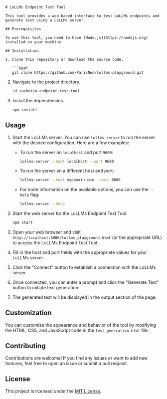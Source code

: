 ```
# LoLLMs Endpoint Test Tool

This tool provides a web-based interface to test LoLLMs endpoints and generate text using a LoLLMs server.

## Prerequisites

To use this tool, you need to have [Node.js](https://nodejs.org) installed on your machine.

## Installation

1. Clone this repository or download the source code.

   ```bash
   git clone https://github.com/ParisNeo/lollms-playground.git
   ```

2. Navigate to the project directory.

   ```bash
   cd socketio-endpoint-test-tool
   ```

3. Install the dependencies.

   ```bash
   npm install
   ```

## Usage

1. Start the LoLLMs server. You can use `lollms-server` to run the server with the desired configuration. Here are a few examples:

   - To run the server on `localhost` and port `9600`:

     ```bash
     lollms-server --host localhost --port 9600
     ```

   - To run the server on a different host and port:

     ```bash
     lollms-server --host mydomain.com --port 8080
     ```

   - For more information on the available options, you can use the `--help` flag:

     ```bash
     lollms-server --help
     ```

2. Start the web server for the LoLLMs Endpoint Test Tool.

   ```bash
   npm start
   ```

3. Open your web browser and visit `http://localhost:8080/lollms_playground.html` (or the appropriate URL) to access the LoLLMs Endpoint Test Tool.

4. Fill in the host and port fields with the appropriate values for your LoLLMs server.

5. Click the "Connect" button to establish a connection with the LoLLMs server.

6. Once connected, you can enter a prompt and click the "Generate Text" button to initiate text generation.

7. The generated text will be displayed in the output section of the page.

## Customization

You can customize the appearance and behavior of the tool by modifying the HTML, CSS, and JavaScript code in the `test_generation.html` file.

## Contributing

Contributions are welcome! If you find any issues or want to add new features, feel free to open an issue or submit a pull request.

## License

This project is licensed under the [MIT License](LICENSE).
```
